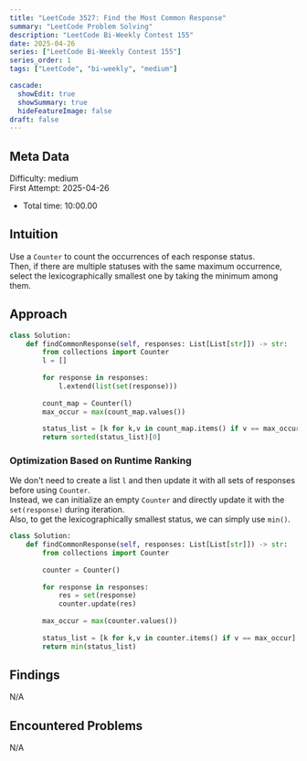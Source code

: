```yaml
---
title: "LeetCode 3527: Find the Most Common Response"
summary: "LeetCode Problem Solving"
description: "LeetCode Bi-Weekly Contest 155"
date: 2025-04-26
series: ["LeetCode Bi-Weekly Contest 155"]
series_order: 1
tags: ["LeetCode", "bi-weekly", "medium"]

cascade:
  showEdit: true
  showSummary: true
  hideFeatureImage: false
draft: false
---
```


## Meta Data

Difficulty: medium  
First Attempt: 2025-04-26  
- Total time: 10:00.00  

## Intuition

Use a `Counter` to count the occurrences of each response status.  
Then, if there are multiple statuses with the same maximum occurrence,  
select the lexicographically smallest one by taking the minimum among them.

## Approach

```python
class Solution:
    def findCommonResponse(self, responses: List[List[str]]) -> str:
        from collections import Counter
        l = []
        
        for response in responses:
            l.extend(list(set(response)))
            
        count_map = Counter(l)
        max_occur = max(count_map.values())
        
        status_list = [k for k,v in count_map.items() if v == max_occur]
        return sorted(status_list)[0]
```

### Optimization Based on Runtime Ranking

We don't need to create a list `l` and then update it with all sets of responses before using `Counter`.  
Instead, we can initialize an empty `Counter` and directly update it with the `set(response)` during iteration.  
Also, to get the lexicographically smallest status, we can simply use `min()`.

```python
class Solution:
    def findCommonResponse(self, responses: List[List[str]]) -> str:
        from collections import Counter
        
        counter = Counter()
        
        for response in responses:
            res = set(response)
            counter.update(res)
    
        max_occur = max(counter.values())
        
        status_list = [k for k,v in counter.items() if v == max_occur]
        return min(status_list)
```

## Findings

N/A

## Encountered Problems

N/A